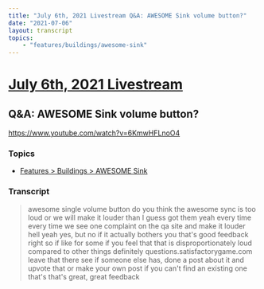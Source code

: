 ```yaml
---
title: "July 6th, 2021 Livestream Q&A: AWESOME Sink volume button?"
date: "2021-07-06"
layout: transcript
topics:
    - "features/buildings/awesome-sink"
---
```

# [July 6th, 2021 Livestream](../2021-07-06.md)
## Q&A: AWESOME Sink volume button?
https://www.youtube.com/watch?v=6KmwHFLnoO4

### Topics
* [Features > Buildings > AWESOME Sink](../topics/features/buildings/awesome-sink.md)

### Transcript

> awesome single volume button do you think the awesome sync is too loud or we will make it louder than I guess got them yeah every time every time we see one complaint on the qa site and make it louder hell yeah yes, but no if it actually bothers you that's good feedback right so if like for some if you feel that that is disproportionately loud compared to other things definitely questions.satisfactorygame.com leave that there see if someone else has, done a post about it and upvote that or make your own post if you can't find an existing one that's that's great, great feedback
